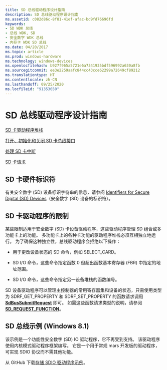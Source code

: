 ```yaml
---
title: SD 总线驱动程序设计指南
description: SD 总线驱动程序设计指南
ms.assetid: c082d86c-8f81-41ef-afac-bd9fd76696fd
keywords:
- SD WDK 总线
- 总线 WDK, SD
- 安全数字 WDK 总线
- 内存卡 WDK SD 总线
ms.date: 04/20/2017
ms.topic: article
ms.prod: windows-hardware
ms.technology: windows-devices
ms.openlocfilehash: b927f965a5721e6a7341935bdf596992a630a8fb
ms.sourcegitcommit: ee3e2259aafc844cc43cce62299a72649cf89212
ms.translationtype: HT
ms.contentlocale: zh-CN
ms.lasthandoff: 09/25/2020
ms.locfileid: "91353650"
---
```

# <a name="sd-bus-driver-design-guide"></a>SD 总线驱动程序设计指南

[SD 卡驱动程序堆栈](./sd-card-driver-stack.md)

[打开、初始化和关闭 SD 卡总线接口](./opening--initializing-and-closing-an-sd-card-bus-interface.md)

[处理 SD 卡中断](./handling-sd-card-interrupts.md)

[SD 卡请求](./sd-card-requests.md)

## <a name="sd-card-hardware-identifiers"></a>SD 卡硬件标识符

有关安全数字 (SD) 设备标识字符串的信息，请参阅 [Identifiers for Secure Digital (SD) Devices](../install/identifiers-for-secure-digital--sd--devices.md)（安全数字 (SD) 设备的标识符）。

## <a name="restrictions-on-sd-card-drivers"></a>SD 卡驱动程序的限制

某些限制适用于安全数字 (SD) 卡设备驱动程序，这些驱动程序管理 SD 组合或多功能卡上的功能。 多功能卡上的各种卡功能的驱动程序堆栈必须互相独立地运行。 为了确保这种独立性，总线驱动程序会拒绝以下操作：

- 用于更改设备状态的 SD 命令，例如 SELECT\_CARD。

- SD I/O 命令，这些命令指定函数 0 但超出函数基本寄存器 (FBR) 中指定的地址范围。

- SD I/O 命令，这些命令指定另一设备堆栈的函数编号。

SD 设备驱动程序可以管理主控制器的常用寄存器集和设备的状态，只需使用类型为 SDRF\_GET\_PROPERTY 和 SDRF\_SET\_PROPERTY 的函数请求调用 [**SdBusSubmitRequest**](/windows-hardware/drivers/ddi/ntddsd/nf-ntddsd-sdbussubmitrequest) 即可。 如需这些函数请求类型的说明，请参阅 [**SD\_REQUEST\_FUNCTION**](/windows-hardware/drivers/ddi/ntddsd/ne-ntddsd-sd_request_function)。

## <a name="sd-bus-sample-windows-81"></a>SD 总线示例 (Windows 8.1)
该示例是一个功能性安全数字 (SD) IO 驱动程序，它不再受到支持。 该驱动程序使用内核模式驱动程序框架编写。 它是一个用于常规 mars 开发板的驱动程序，可实现 SDIO 协议而不需其他功能。

从 GitHub 下载[存储 SDIO 驱动程序示例](https://github.com/microsoftarchive/msdn-code-gallery-microsoft/tree/master/Official%20Windows%20Driver%20Kit%20Sample/Windows%20Driver%20Kit%20(WDK)%208.1%20Samples/%5BC%2B%2B%5D-windows-driver-kit-81-cpp/WDK%208.1%20C%2B%2B%20Samples/Storage%20SDIO%20Driver/C%2B%2B)。
